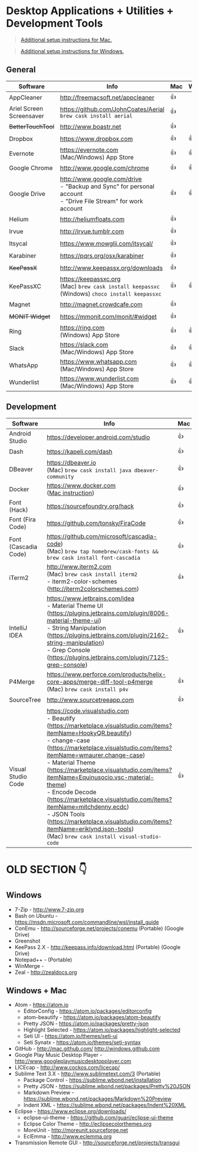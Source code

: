 # Desktop Applications + Utilities + Development Tools

> [Additional setup instructions for Mac.](MacSetup.md)

> [Additional setup instructions for Windows.](WindowsSetup.md)

## General
| Software | Info | Mac | Windows |
|---|---|---|---|
| AppCleaner | http://freemacsoft.net/appcleaner | 👍 | |
| Ariel Screen Screensaver | https://github.com/JohnCoates/Aerial<br>`brew cask install aerial` | 👍 | |
| ~~BetterTouchTool~~ | http://www.boastr.net | 👍 | |
| Dropbox | https://www.dropbox.com | 👍 | 👍 |
| Evernote | https://evernote.com<br> (Mac/Windows) App Store | 👍 | 👍 |
| Google Chrome | http://www.google.com/chrome | 👍 | 👍 |
| Google Drive | http://www.google.com/drive<br> - "Backup and Sync" for personal account<br> - "Drive File Stream" for work account | 👍 | 👍 |
| Helium | http://heliumfloats.com | 👍 | | 
| Irvue | http://irvue.tumblr.com | 👍 | |
| Itsycal | https://www.mowglii.com/itsycal/ | 👍 | |
| Karabiner | https://pqrs.org/osx/karabiner | 👍 | |
| ~~KeePassX~~ | http://www.keepassx.org/downloads | 👍 | |
| KeePassXC | https://keepassxc.org<br> (Mac) `brew cask install keepassxc`<br> (Windows) `choco install keepassxc` | 👍 | 👍 |
| Magnet | http://magnet.crowdcafe.com | 👍 | |
| ~~MONIT Widget~~ | https://mmonit.com/monit/#widget | 👍 | |
| Ring | https://ring.com<br> (Windows) App Store | 👍 | 👍 |
| Slack | https://slack.com<br> (Mac/Windows) App Store | 👍 | 👍 |
| WhatsApp | https://www.whatsapp.com<br> (Mac/Windows) App Store | 👍 | 👍 |
| Wunderlist | https://www.wunderlist.com<br> (Mac/Windows) App Store | 👍 | 👍 |

## Development
| Software | Info | Mac | Windows |
|---|---|---|---|
| Android Studio | https://developer.android.com/studio | 👍 | 👍 |
| Dash | https://kapeli.com/dash | 👍 | |
| DBeaver | https://dbeaver.io<br> (Mac) `brew cask install java dbeaver-community` | 👍 | 👍 |
| Docker | https://www.docker.com<br> ([Mac instruction](MacSetup.md#docker)) | 👍 | 👍 |
| Font (Hack) | https://sourcefoundry.org/hack | 👍 | 👍 |
| Font (Fira Code) | https://github.com/tonsky/FiraCode | 👍 | 👍 |
| Font (Cascadia Code) | https://github.com/microsoft/cascadia-code)<br> (Mac) `brew tap homebrew/cask-fonts && brew cask install font-cascadia` | 👍 | 👍 |
| iTerm2 | http://www.iterm2.com<br> (Mac) `brew cask install iterm2`<br> - iterm2-color-schemes (http://iterm2colorschemes.com) | 👍 | |
| IntelliJ IDEA | https://www.jetbrains.com/idea<br> - Material Theme UI (https://plugins.jetbrains.com/plugin/8006-material-theme-ui)<br> - String Manipulation (https://plugins.jetbrains.com/plugin/2162-string-manipulation)<br> - Grep Console (https://plugins.jetbrains.com/plugin/7125-grep-console)| 👍 | 👍 |
| P4Merge | https://www.perforce.com/products/helix-core-apps/merge-diff-tool-p4merge<br> (Mac) `brew cask install p4v` | 👍 | 👍 |
| SourceTree | http://www.sourcetreeapp.com | 👍 | 👍 |
| Visual Studio Code | https://code.visualstudio.com<br> - Beautify (https://marketplace.visualstudio.com/items?itemName=HookyQR.beautify)<br> - change-case (https://marketplace.visualstudio.com/items?itemName=wmaurer.change-case)<br> - Material Theme (https://marketplace.visualstudio.com/items?itemName=Equinusocio.vsc-material-theme)<br> - Encode Decode (https://marketplace.visualstudio.com/items?itemName=mitchdenny.ecdc)<br> - JSON Tools (https://marketplace.visualstudio.com/items?itemName=eriklynd.json-tools)<br> (Mac) `brew cask install visual-studio-code` | 👍 | 👍 |

# OLD SECTION 👇

## Windows
* 7-Zip - http://www.7-zip.org
* Bash on Ubuntu - https://msdn.microsoft.com/commandline/wsl/install_guide
* ConEmu - http://sourceforge.net/projects/conemu (Portable) (Google Drive)
* Greenshot
* KeePass 2.X - http://keepass.info/download.html (Portable) (Google Drive)
* Notepad++ - (Portable)
* WinMerge -
* Zeal - http://zealdocs.org


## Windows + Mac
* Atom - https://atom.io
    * EditorConfig - https://atom.io/packages/editorconfig
    * atom-beautify - https://atom.io/packages/atom-beautify
    * Pretty JSON - https://atom.io/packages/pretty-json
    * Highlight Selected - https://atom.io/packages/highlight-selected
    * Seti UI - https://atom.io/themes/seti-ui
    * Seti Synatx - https://atom.io/themes/seti-syntax
* GitHub - http://mac.github.com/ http://windows.github.com
* Google Play Music Desktop Player - http://www.googleplaymusicdesktopplayer.com
* LICEcap - http://www.cockos.com/licecap/
* Sublime Text 3.X - http://www.sublimetext.com/3 (Portable)
    * Package Control - https://sublime.wbond.net/installation
    * Pretty JSON - https://sublime.wbond.net/packages/Pretty%20JSON
    * Markdown Preview - https://sublime.wbond.net/packages/Markdown%20Preview
    * Indent XML - https://sublime.wbond.net/packages/Indent%20XML
* Eclipse - https://www.eclipse.org/downloads/
    * eclipse-ui-theme - https://github.com/guari/eclipse-ui-theme
    * Eclipse Color Theme - http://eclipsecolorthemes.org
    * MoreUnit - http://moreunit.sourceforge.net
    * EclEmma - http://www.eclemma.org
* Transmission Remote GUI - http://sourceforge.net/projects/transgui
